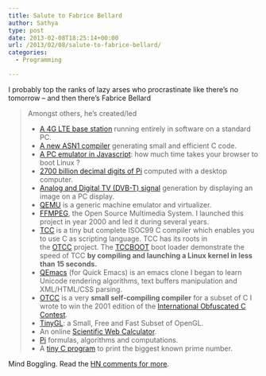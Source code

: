 ```yaml
---
title: Salute to Fabrice Bellard
author: Sathya
type: post
date: 2013-02-08T18:25:14+00:00
url: /2013/02/08/salute-to-fabrice-bellard/
categories:
  - Programming

---
```

I probably top the ranks of lazy arses who procrastinate like there&#8217;s no tomorrow &#8211; and then there&#8217;s Fabrice Bellard

> Amongst others, he&#8217;s created/led
> 
>   * [A 4G LTE base station][1] running entirely in software on a standard PC.
>   * [A new ASN1 compiler][2] generating small and efficient C code.
>   * [A PC emulator in Javascript][3]: how much time takes your browser to boot Linux ?
>   * [2700 billion decimal digits of Pi][4] computed with a desktop computer.
>   * [Analog and Digital TV (DVB-T) signal][5] generation by displaying an image on a PC display.
>   * [QEMU][6] is a generic machine emulator and virtualizer.
>   * [FFMPEG][7], the Open Source Multimedia System. I launched this project in year 2000 and led it during several years.
>   * [TCC][8] is a tiny but complete ISOC99 C compiler which enables you to use C as scripting language. TCC has its roots in the [OTCC][9] project. The [TCCBOOT][10] boot loader demonstrate the speed of TCC **by compiling and launching a Linux kernel in less than 15 seconds.**
>   * [QEmacs][11] (for Quick Emacs) is an emacs clone I began to learn Unicode rendering algorithms, text buffers manipulation and XML/HTML/CSS parsing.
>   * [OTCC][9] is a very **small self-compiling compiler** for a subset of C I wrote to win the 2001 edition of the [International Obfuscated C Contest][12].
>   * [TinyGL][13]: a Small, Free and Fast Subset of OpenGL.
>   * An online [Scientific Web Calculator][14].
>   * [Pi][15] formulas, algorithms and computations.
>   * A [tiny C program][16] to print the biggest known prime number.

Mind Boggling. Read the <a href="https://news.ycombinator.com/item?id=5187585" target="_blank">HN comments for more</a>.

 [1]: https://bellard.org/lte/
 [2]: https://bellard.org/ffasn1/
 [3]: https://bellard.org/jslinux/
 [4]: https://bellard.org/pi/pi2700e9/
 [5]: https://bellard.org/dvbt/
 [6]: https://qemu.org/
 [7]: https://ffmpeg.org/
 [8]: https://bellard.org/tcc/
 [9]: https://bellard.org/otcc/
 [10]: https://bellard.org/tcc/tccboot.html
 [11]: https://bellard.org/qemacs/
 [12]: https://www.ioccc.org/
 [13]: https://bellard.org/TinyGL/
 [14]: https://numcalc.com/
 [15]: https://bellard.org/pi/
 [16]: https://bellard.org/mersenne.html